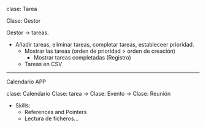 clase: Tarea

Clase: Gestor

Gestor -> tareas.


- Añadir tareas, eliminar tareas, completar tareas, estableceer prioridad.
    - Mostrar las tareas (orden de prioridad > orden de creación)
        - Mostrar tareas completadas (Registro)
    - Tareas en CSV


---

Calendario APP

clase: Calendario
Clase: tarea -> Clase: Evento -> Clase: Reunión



- Skills:
    - References and Pointers
    - Lectura de ficheros...